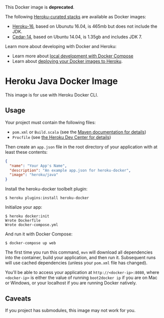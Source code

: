 This Docker image is **deprecated**.  

The following [Heroku-curated stacks](https://devcenter.heroku.com/articles/stack) are available as Docker images:
* [Heroku-16](https://hub.docker.com/r/heroku/heroku/), based on Ubunutu 16.04, is 465mb but does not include the JDK.  
* [Cedar-14](https://hub.docker.com/r/heroku/cedar/), based on Ubuntu 14.04, is 1.35gb and includes JDK 7.

Learn more about developing with Docker and Heroku:
* Learn more about [local development with Docker Compose](https://devcenter.heroku.com/articles/local-development-with-docker-compose) 
* Learn about [deploying your Docker images to Heroku](https://devcenter.heroku.com/articles/container-registry-and-runtime). 

# Heroku Java Docker Image

This image is for use with Heroku Docker CLI.

## Usage

Your project must contain the following files:

* `pom.xml` or `Build.scala` (see the [Maven documentation for details](https://maven.apache.org/guides/index.html))
* `Procfile` (see [the Heroku Dev Center for details](https://devcenter.heroku.com/articles/procfile))

Then create an `app.json` file in the root directory of your application with
at least these contents:

```json
{
  "name": "Your App's Name",
  "description": "An example app.json for heroku-docker",
  "image": "heroku/java"
}
```

Install the heroku-docker toolbelt plugin:

```sh-session
$ heroku plugins:install heroku-docker
```

Initialize your app:

```sh-session
$ heroku docker:init
Wrote Dockerfile
Wrote docker-compose.yml
```

And run it with Docker Compose:

```sh-session
$ docker-compose up web
```

The first time you run this command, `mvn` will download all dependencies into
the container, build your application, and then run it. Subsequent runs will
use cached dependencies (unless your `pom.xml` file has changed).

You'll be able to access your application at `http://<docker-ip>:8080`, where
`<docker-ip>` is either the value of running `boot2docker ip` if you are on Mac
or Windows, or your localhost if you are running Docker natively.

## Caveats

If you project has submodules, this image may not work for you.

